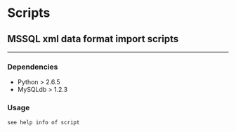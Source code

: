 Scripts
=======


## MSSQL xml data format import scripts
---------

### Dependencies
* Python > 2.6.5
* MySQLdb > 1.2.3


### Usage

    see help info of script







